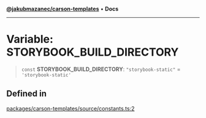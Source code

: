 [**@jakubmazanec/carson-templates**](../README.md) • **Docs**

---

# Variable: STORYBOOK_BUILD_DIRECTORY

> `const` **STORYBOOK_BUILD_DIRECTORY**: `"storybook-static"` = `'storybook-static'`

## Defined in

[packages/carson-templates/source/constants.ts:2](https://github.com/jakubmazanec/tools/blob/863f04cbbb9368fd023f0309084819aa9247d808/packages/carson-templates/source/constants.ts#L2)
